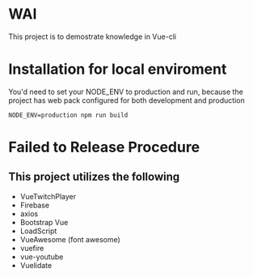 # WAI

This project is to demostrate knowledge in Vue-cli

# Installation for local enviroment 
You'd need to set your NODE_ENV to production and run, because the project has web pack configured for both development and production

`NODE_ENV=production npm run build`

# Failed to Release Procedure

## This project utilizes the following

* VueTwitchPlayer
* Firebase
* axios
* Bootstrap Vue
* LoadScript
* VueAwesome (font awesome)
* vuefire
* vue-youtube
* Vuelidate
